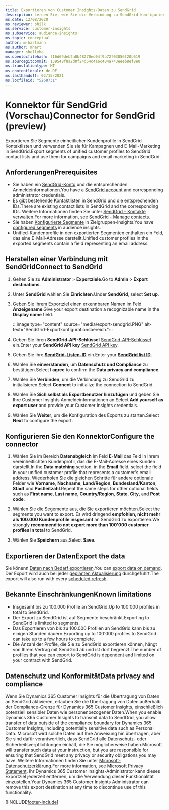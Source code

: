 ```yaml
---
title: Exportieren von Customer Insights-Daten zu SendGrid
description: Lernen Sie, wie Sie die Verbindung zu SendGrid konfigurieren.
ms.date: 12/08/2020
ms.reviewer: philk
ms.service: customer-insights
ms.subservice: audience-insights
ms.topic: conceptual
author: m-hartmann
ms.author: mhart
manager: shellyha
ms.openlocfilehash: f16d69deb2a0b48270ed04f9b72f03056f20b619
ms.sourcegitcommit: 139548f8a2d0f24d54c4a6c404a743eeeb8ef8e0
ms.translationtype: HT
ms.contentlocale: de-DE
ms.lasthandoff: 02/15/2021
ms.locfileid: "5268731"
---
```

# <a name="connector-for-sendgrid-preview"></a><span data-ttu-id="3ffbe-103">Konnektor für SendGrid (Vorschau)</span><span class="sxs-lookup"><span data-stu-id="3ffbe-103">Connector for SendGrid (preview)</span></span>

<span data-ttu-id="3ffbe-104">Exportieren Sie Segmente einheitlicher Kundenprofile in SendGrid-Kontaktlisten und verwenden Sie sie für Kampagnen und E-Mail-Marketing in SendGrid.</span><span class="sxs-lookup"><span data-stu-id="3ffbe-104">Export segments of unified customer profiles to SendGrid contact lists and use them for campaigns and email marketing in SendGrid.</span></span> 

## <a name="prerequisites"></a><span data-ttu-id="3ffbe-105">Anforderungen</span><span class="sxs-lookup"><span data-stu-id="3ffbe-105">Prerequisites</span></span>

-   <span data-ttu-id="3ffbe-106">Sie haben ein [SendGrid-Konto](https://sendgrid.com/) und die entsprechenden Anmeldeinformationen.</span><span class="sxs-lookup"><span data-stu-id="3ffbe-106">You have a [SendGrid account](https://sendgrid.com/) and corresponding administrator credentials.</span></span>
-   <span data-ttu-id="3ffbe-107">Es gibt bestehende Kontaktlisten in SendGrid und die entsprechenden IDs.</span><span class="sxs-lookup"><span data-stu-id="3ffbe-107">There are existing contact lists in SendGrid and the corresponding IDs.</span></span> <span data-ttu-id="3ffbe-108">Weitere Informationen finden Sie unter [SendGrid – Kontakte verwalten](https://sendgrid.com/docs/ui/managing-contacts/create-and-manage-contacts/#manage-contacts).</span><span class="sxs-lookup"><span data-stu-id="3ffbe-108">For more information, see [SendGrid - Manage contacts](https://sendgrid.com/docs/ui/managing-contacts/create-and-manage-contacts/#manage-contacts).</span></span>
-   <span data-ttu-id="3ffbe-109">Sie haben [Konfigurierte Segmente](segments.md) in Zielgruppen-Insights.</span><span class="sxs-lookup"><span data-stu-id="3ffbe-109">You have [configured segments](segments.md) in audience insights.</span></span>
-   <span data-ttu-id="3ffbe-110">Unified-Kundenprofile in den exportierten Segmenten enthalten ein Feld, das eine E-Mail-Adresse darstellt.</span><span class="sxs-lookup"><span data-stu-id="3ffbe-110">Unified customer profiles in the exported segments contain a field representing an email address.</span></span>

## <a name="connect-to-sendgrid"></a><span data-ttu-id="3ffbe-111">Herstellen einer Verbindung mit SendGrid</span><span class="sxs-lookup"><span data-stu-id="3ffbe-111">Connect to SendGrid</span></span>

1. <span data-ttu-id="3ffbe-112">Gehen Sie zu **Administrator** > **Exportziele**.</span><span class="sxs-lookup"><span data-stu-id="3ffbe-112">Go to **Admin** > **Export destinations**.</span></span>

1. <span data-ttu-id="3ffbe-113">Unter **SendGrid** wählen Sie **Einrichten**.</span><span class="sxs-lookup"><span data-stu-id="3ffbe-113">Under **SendGrid**, select **Set up**.</span></span>

1. <span data-ttu-id="3ffbe-114">Geben Sie Ihrem Exportziel einen erkennbaren Namen im Feld **Anzeigename**.</span><span class="sxs-lookup"><span data-stu-id="3ffbe-114">Give your export destination a recognizable name in the **Display name** field.</span></span>

   :::image type="content" source="media/export-sendgrid.PNG" alt-text="SendGrid-Exportkonfigurationsbereich.":::

1. <span data-ttu-id="3ffbe-116">Geben Sie Ihren **SendGrid-API-Schlüssel** [SendGrid-API-Schlüssel](https://sendgrid.com/docs/ui/account-and-settings/api-keys/) ein.</span><span class="sxs-lookup"><span data-stu-id="3ffbe-116">Enter your **SendGrid API key** [SendGrid API key](https://sendgrid.com/docs/ui/account-and-settings/api-keys/).</span></span>

1. <span data-ttu-id="3ffbe-117">Geben Sie Ihre **[SendGrid-Listen-ID](https://sendgrid.com/docs/ui/managing-contacts/create-and-manage-contacts/#manage-contacts)** ein.</span><span class="sxs-lookup"><span data-stu-id="3ffbe-117">Enter your **[SendGrid list ID](https://sendgrid.com/docs/ui/managing-contacts/create-and-manage-contacts/#manage-contacts)**.</span></span>

1. <span data-ttu-id="3ffbe-118">Wählen Sie **einverstanden**, um **Datenschutz und Compliance** zu bestätigen.</span><span class="sxs-lookup"><span data-stu-id="3ffbe-118">Select **I agree** to confirm the **Data privacy and compliance**.</span></span>

1. <span data-ttu-id="3ffbe-119">Wählen Sie **Verbinden**, um die Verbindung zu SendGrid zu initialisieren.</span><span class="sxs-lookup"><span data-stu-id="3ffbe-119">Select **Connect** to initialize the connection to SendGrid.</span></span>

1. <span data-ttu-id="3ffbe-120">Wählen Sie **Sich selbst als Exportbenutzer hinzufügen** und geben Sie Ihre Customer Insights Anmeldeinformationen an.</span><span class="sxs-lookup"><span data-stu-id="3ffbe-120">Select **Add yourself as export user** and provide your Customer Insights credentials.</span></span>

1. <span data-ttu-id="3ffbe-121">Wählen Sie **Weiter**, um die Konfiguration des Exports zu starten.</span><span class="sxs-lookup"><span data-stu-id="3ffbe-121">Select **Next** to configure the export.</span></span>

## <a name="configure-the-connector"></a><span data-ttu-id="3ffbe-122">Konfigurieren Sie den Konnektor</span><span class="sxs-lookup"><span data-stu-id="3ffbe-122">Configure the connector</span></span>

1. <span data-ttu-id="3ffbe-123">Wählen Sie im Bereich **Datenabgleich** im Feld **E-Mail** das Feld in Ihrem vereinheitlichten Kundenprofil, das die E-Mail-Adresse eines Kunden darstellt.</span><span class="sxs-lookup"><span data-stu-id="3ffbe-123">In the **Data matching** section, in the **Email** field, select the field in your unified customer profile that represents a customer's email address.</span></span> <span data-ttu-id="3ffbe-124">Wiederholen Sie die gleichen Schritte für andere optionale Felder wie **Vorname**, **Nachname**, **Land/Region**, **Bundesland/Kanton**, **Stadt** und **Postleitzahl**.</span><span class="sxs-lookup"><span data-stu-id="3ffbe-124">Repeat the same steps for other optional fields such as **First name**, **Last name**, **Country/Region**, **State**, **City**, and **Post code**.</span></span>

1. <span data-ttu-id="3ffbe-125">Wählen Sie die Segemente aus, die Sie exportieren möchten.</span><span class="sxs-lookup"><span data-stu-id="3ffbe-125">Select the segments you want to export.</span></span> <span data-ttu-id="3ffbe-126">Es wird dringend **empfohlen, nicht mehr als 100.000 Kundenprofile insgesamt** an SendGrid zu exportieren.</span><span class="sxs-lookup"><span data-stu-id="3ffbe-126">We strongly **recommend to not export more than 100'000 customer profiles in total** to SendGrid.</span></span> 

1. <span data-ttu-id="3ffbe-127">Wählen Sie **Speichern** aus.</span><span class="sxs-lookup"><span data-stu-id="3ffbe-127">Select **Save**.</span></span>

## <a name="export-the-data"></a><span data-ttu-id="3ffbe-128">Exportieren der Daten</span><span class="sxs-lookup"><span data-stu-id="3ffbe-128">Export the data</span></span>

<span data-ttu-id="3ffbe-129">Sie könenn [Daten nach Bedarf exportieren](export-destinations.md).</span><span class="sxs-lookup"><span data-stu-id="3ffbe-129">You can [export data on demand](export-destinations.md).</span></span> <span data-ttu-id="3ffbe-130">Der Export wird auch bei jeder [geplanten Aktualisierung](system.md#schedule-tab) durchgeführt.</span><span class="sxs-lookup"><span data-stu-id="3ffbe-130">The export will also run with every [scheduled refresh](system.md#schedule-tab).</span></span>

## <a name="known-limitations"></a><span data-ttu-id="3ffbe-131">Bekannte Einschränkungen</span><span class="sxs-lookup"><span data-stu-id="3ffbe-131">Known limitations</span></span>

- <span data-ttu-id="3ffbe-132">Insgesamt bis zu 100.000 Profile an SendGrid.</span><span class="sxs-lookup"><span data-stu-id="3ffbe-132">Up to 100'000 profiles in total to SendGrid.</span></span>
- <span data-ttu-id="3ffbe-133">Der Export zu SendGrid ist auf Segmente beschränkt.</span><span class="sxs-lookup"><span data-stu-id="3ffbe-133">Exporting to SendGrid is limited to segments.</span></span>
- <span data-ttu-id="3ffbe-134">Das Exportieren von bis zu 100.000 Profilen an SendGrid kann bis zu einigen Stunden dauern.</span><span class="sxs-lookup"><span data-stu-id="3ffbe-134">Exporting up to 100'000 profiles to SendGrid can take up to a few hours to complete.</span></span> 
- <span data-ttu-id="3ffbe-135">Die Anzahl der Profile, die Sie zu SendGrid exportieren können, hängt von Ihrem Vertrag mit SendGrid ab und ist dort begrenzt.</span><span class="sxs-lookup"><span data-stu-id="3ffbe-135">The number of profiles that you can export to SendGrid is dependent and limited on your contract with SendGrid.</span></span>

## <a name="data-privacy-and-compliance"></a><span data-ttu-id="3ffbe-136">Datenschutz und Konformität</span><span class="sxs-lookup"><span data-stu-id="3ffbe-136">Data privacy and compliance</span></span>

<span data-ttu-id="3ffbe-137">Wenn Sie Dynamics 365 Customer Insights für die Übertragung von Daten an SendGrid aktivieren, erlauben Sie die Übertragung von Daten außerhalb der Compliance-Grenze für Dynamics 365 Customer Insights, einschließlich potenziell sensibler Daten wie personenbezogener Daten.</span><span class="sxs-lookup"><span data-stu-id="3ffbe-137">When you enable Dynamics 365 Customer Insights to transmit data to SendGrid, you allow transfer of data outside of the compliance boundary for Dynamics 365 Customer Insights, including potentially sensitive data such as Personal Data.</span></span> <span data-ttu-id="3ffbe-138">Microsoft wird solche Daten auf Ihre Anweisung hin übertragen, aber Sie sind dafür verantwortlich, dass SendGrid alle Datenschutz- oder Sicherheitsverpflichtungen einhält, die Sie möglicherweise haben.</span><span class="sxs-lookup"><span data-stu-id="3ffbe-138">Microsoft will transfer such data at your instruction, but you are responsible for ensuring that SendGrid meet any privacy or security obligations you may have.</span></span> <span data-ttu-id="3ffbe-139">Weitere Informationen finden Sie unter [Microsoft-Datenschutzerklärung](https://go.microsoft.com/fwlink/?linkid=396732).</span><span class="sxs-lookup"><span data-stu-id="3ffbe-139">For more information, see [Microsoft Privacy Statement](https://go.microsoft.com/fwlink/?linkid=396732).</span></span>
<span data-ttu-id="3ffbe-140">Ihr Dynamics 365 Customer Insights-Administrator kann dieses Exportziel jederzeit entfernen, um die Verwendung dieser Funktionalität einzustellen.</span><span class="sxs-lookup"><span data-stu-id="3ffbe-140">Your Dynamics 365 Customer Insights Administrator can remove this export destination at any time to discontinue use of this functionality.</span></span>


[!INCLUDE[footer-include](../includes/footer-banner.md)]